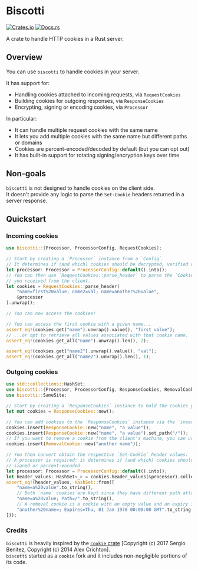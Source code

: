 # Biscotti

[![Crates.io](https://img.shields.io/crates/v/biscotti)](https://crates.io/crates/biscotti)
[![Docs.rs](https://docs.rs/biscotti/badge.svg)](https://docs.rs/biscotti)

<!-- cargo-rdme start -->

A crate to handle HTTP cookies in a Rust server.

## Overview

You can use `biscotti` to handle cookies in your server.  

It has support for:

- Handling cookies attached to incoming requests, via `RequestCookies`
- Building cookies for outgoing responses, via `ResponseCookies`
- Encrypting, signing or encoding cookies, via `Processor`

In particular:

- It can handle multiple request cookies with the same name
- It lets you add multiple cookies with the same name but different paths or domains
- Cookies are percent-encoded/decoded by default (but you can opt out)
- It has built-in support for rotating signing/encryption keys over time

## Non-goals

`biscotti` is not designed to handle cookies on the client side.  
It doesn't provide any logic to parse the `Set-Cookie` headers returned in a server response.

## Quickstart

### Incoming cookies

```rust
use biscotti::{Processor, ProcessorConfig, RequestCookies};

// Start by creating a `Processor` instance from a `Config`.
// It determines if (and which) cookies should be decrypted, verified or percent-decoded.
let processor: Processor = ProcessorConfig::default().into();
// You can then use `RequestCookies::parse_header` to parse the `Cookie` header
// you received from the client.
let cookies = RequestCookies::parse_header(
    "name=first%20value; name2=val; name=another%20value",
    &processor
).unwrap();

// You can now access the cookies!

// You can access the first cookie with a given name...
assert_eq!(cookies.get("name").unwrap().value(), "first value");
// ...or opt to retrieve all values associated with that cookie name.
assert_eq!(cookies.get_all("name").unwrap().len(), 2);

assert_eq!(cookies.get("name2").unwrap().value(), "val");
assert_eq!(cookies.get_all("name2").unwrap().len(), 1);
```

### Outgoing cookies

```rust
use std::collections::HashSet;
use biscotti::{Processor, ProcessorConfig, ResponseCookies, RemovalCookie, ResponseCookie};
use biscotti::SameSite;

// Start by creating a `ResponseCookies` instance to hold the cookies you want to send.
let mut cookies = ResponseCookies::new();

// You can add cookies to the `ResponseCookies` instance via the `insert` method.
cookies.insert(ResponseCookie::new("name", "a value"));
cookies.insert(ResponseCookie::new("name", "a value").set_path("/"));
// If you want to remove a cookie from the client's machine, you can use a `RemovalCookie`.
cookies.insert(RemovalCookie::new("another name"));

// You then convert obtain the respective `Set-Cookie` header values.
// A processor is required: it determines if (and which) cookies should be encrypted,
// signed or percent-encoded.
let processor: Processor = ProcessorConfig::default().into();
let header_values: HashSet<_> = cookies.header_values(&processor).collect();
assert_eq!(header_values, HashSet::from([
    "name=a%20value".to_string(),
    // Both `name` cookies are kept since they have different path attributes.
    "name=a%20value; Path=/".to_string(),
    // A removal cookie is a cookie with an empty value and an expiry in the past.
    "another%20name=; Expires=Thu, 01 Jan 1970 00:00:00 GMT".to_string(),
]));
```

### Credits

`biscotti` is heavily inspired by the [`cookie` crate](https://crates.io/crates/cookie) [Copyright (c) 2017 Sergio Benitez,
Copyright (c) 2014 Alex Crichton].  
`biscotti` started as a `cookie` fork and it includes non-negligible portions of its
code.


<!-- cargo-rdme end -->

[`Processor`]: https://docs.rs/biscotti/latest/biscotti/struct.Processor.html
[`RequestCookies`]: https://docs.rs/biscotti/latest/biscotti/struct.RequestCookies.html
[`ResponseCookies`]: https://docs.rs/biscotti/latest/biscotti/struct.ResponseCookies.html
